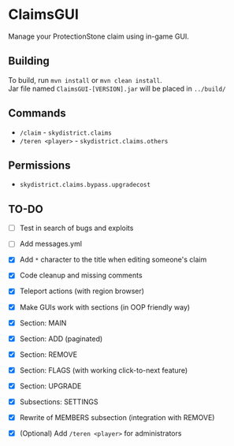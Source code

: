# ClaimsGUI
Manage your ProtectionStone claim using in-game GUI.

## Building
To build, run `mvn install` or `mvn clean install`.  
Jar file named `ClaimsGUI-[VERSION].jar` will be placed in `../build/`

## Commands
- `/claim` - `skydistrict.claims`
- `/teren <player>` - `skydistrict.claims.others`
## Permissions
- `skydistrict.claims.bypass.upgradecost`

## TO-DO
- [ ] Test in search of bugs and exploits
- [ ] Add messages.yml
- [x] Add `*` character to the title when editing someone's claim
- [x] Code cleanup and missing comments
- [x] Teleport actions (with region browser)
- [x] Make GUIs work with sections (in OOP friendly way)
- [x] Section: MAIN
- [x] Section: ADD (paginated)
- [x] Section: REMOVE
- [x] Section: FLAGS (with working click-to-next feature)
- [x] Section: UPGRADE
- [x] Subsections: SETTINGS
- [x] Rewrite of MEMBERS subsection (integration with REMOVE)
- [x] (Optional) Add `/teren <player>` for administrators

